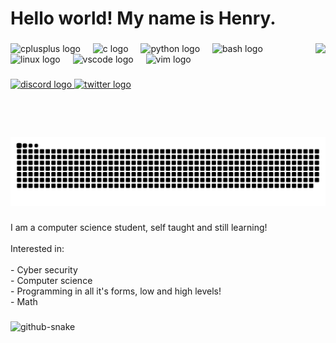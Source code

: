 <h1 align="left">Hello world! My name is Henry.</h1>

###

<img align="right" height="150" src="https://i.imgflip.com/65efzo.gif"  />

###

<div align="left">
  <img src="https://cdn.jsdelivr.net/gh/devicons/devicon/icons/cplusplus/cplusplus-original.svg" height="30" alt="cplusplus logo"  />
  <img width="12" />
  <img src="https://cdn.jsdelivr.net/gh/devicons/devicon/icons/c/c-original.svg" height="30" alt="c logo"  />
  <img width="12" />
  <img src="https://cdn.jsdelivr.net/gh/devicons/devicon/icons/python/python-original.svg" height="30" alt="python logo"  />
  <img width="12" />
  <img src="https://cdn.jsdelivr.net/gh/devicons/devicon/icons/bash/bash-original.svg" height="30" alt="bash logo"  />
  <img width="12" />
  <img src="https://cdn.jsdelivr.net/gh/devicons/devicon/icons/linux/linux-original.svg" height="30" alt="linux logo"  />
  <img width="12" />
  <img src="https://cdn.jsdelivr.net/gh/devicons/devicon/icons/vscode/vscode-original.svg" height="30" alt="vscode logo"  />
  <img width="12" />
  <img src="https://cdn.jsdelivr.net/gh/devicons/devicon/icons/vim/vim-original.svg" height="30" alt="vim logo"  />
</div>

###

<div align="left">
  <a href="https://discord.gg/broken" target="_blank">
    <img src="https://img.shields.io/static/v1?message=Discord&logo=discord&label=&color=7289DA&logoColor=white&labelColor=&style=for-the-badge" height="35" alt="discord logo"  />
  </a>
  <a href="https://x.com/henrymans0n" target="_blank">
    <img src="https://img.shields.io/static/v1?message=Twitter&logo=twitter&label=&color=1DA1F2&logoColor=white&labelColor=&style=for-the-badge" height="35" alt="twitter logo"  />
  </a>
</div>

###

<br clear="both">

<img src="https://raw.githubusercontent.com/henrymans0n/henrymans0n/output/snake.svg" alt="Snake animation" />

###

<p align="left">I am a computer science student, self taught and still learning!<br><br>Interested in:<br><br>- Cyber security<br>- Computer science<br>- Programming in all it's forms, low and high levels!<br>- Math</p>

###
<picture>
  <source media="(prefers-color-scheme: dark)" srcset="https://raw.githubusercontent.com/henrymans0n/henrymans0n/output/output/github-snake-dark.svg" />
  <source media="(prefers-color-scheme: light)" srcset="https://raw.githubusercontent.com/henrymans0n/henrymans0n/output/output/github-snake.svg" />
  <img alt="github-snake" src="https://raw.githubusercontent.com/henrymans0n/henrymans0n/output/output/github-snake.svg" />
</picture>
